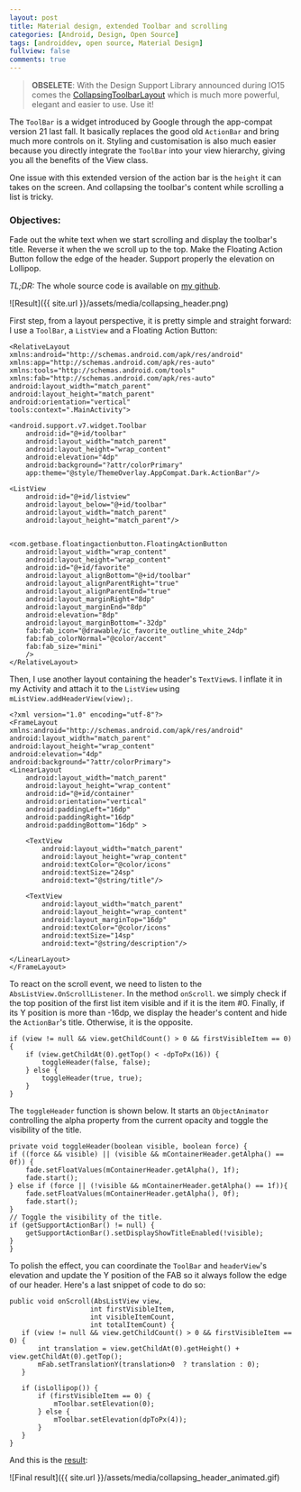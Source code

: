 ```yaml
---
layout: post
title: Material design, extended Toolbar and scrolling
categories: [Android, Design, Open Source]
tags: [androiddev, open source, Material Design]
fullview: false
comments: true
---
```


> **OBSELETE**: With the Design Support Library announced during IO15 comes the [CollapsingToolbarLayout](http://developer.android.com/reference/android/support/design/widget/CollapsingToolbarLayout.html) which is much more powerful, elegant and easier to use. Use it!

The `ToolBar` is a widget introduced by Google through the app-compat version 21 last fall. It basically replaces the good old `ActionBar` and bring much more controls on it. Styling and customisation is also much easier because you directly integrate the `ToolBar` into your view hierarchy, giving you all the benefits of the View class.

One issue with this extended version of the action bar is the `height` it can takes on the screen. And collapsing the toolbar's content while scrolling a list is tricky.

### Objectives:

Fade out the white text when we start scrolling and display the toolbar's title.
Reverse it when the we scroll up to the top.
Make the Floating Action Button follow the edge of the header.
Support properly the elevation on Lollipop.

*TL;DR:* The whole source code is available on [my github](https://github.com/lynfogeek/CollapsingHeader).

![Result]({{ site.url }}/assets/media/collapsing_header.png)

First step, from a layout perspective, it is pretty simple and straight forward: I use a `ToolBar`, a `ListView` and a Floating Action Button:

    <RelativeLayout xmlns:android="http://schemas.android.com/apk/res/android"
    xmlns:app="http://schemas.android.com/apk/res-auto"
    xmlns:tools="http://schemas.android.com/tools"
    xmlns:fab="http://schemas.android.com/apk/res-auto"
    android:layout_width="match_parent"
    android:layout_height="match_parent"
    android:orientation="vertical"
    tools:context=".MainActivity">

    <android.support.v7.widget.Toolbar
        android:id="@+id/toolbar"
        android:layout_width="match_parent"
        android:layout_height="wrap_content"
        android:elevation="4dp"
        android:background="?attr/colorPrimary"
        app:theme="@style/ThemeOverlay.AppCompat.Dark.ActionBar"/>

    <ListView
        android:id="@+id/listview"
        android:layout_below="@+id/toolbar"
        android:layout_width="match_parent"
        android:layout_height="match_parent"/>


    <com.getbase.floatingactionbutton.FloatingActionButton
        android:layout_width="wrap_content"
        android:layout_height="wrap_content"
        android:id="@+id/favorite"
        android:layout_alignBottom="@+id/toolbar"
        android:layout_alignParentRight="true"
        android:layout_alignParentEnd="true"
        android:layout_marginRight="8dp"
        android:layout_marginEnd="8dp"
        android:elevation="8dp"
        android:layout_marginBottom="-32dp"
        fab:fab_icon="@drawable/ic_favorite_outline_white_24dp"
        fab:fab_colorNormal="@color/accent"
        fab:fab_size="mini"
        />
    </RelativeLayout>

Then, I use another layout containing the header's `TextView`s. I inflate it in my Activity and attach it to the `ListView` using `mListView.addHeaderView(view);`.

    <?xml version="1.0" encoding="utf-8"?>
    <FrameLayout xmlns:android="http://schemas.android.com/apk/res/android"
    android:layout_width="match_parent"
    android:layout_height="wrap_content"
    android:elevation="4dp"
    android:background="?attr/colorPrimary">
    <LinearLayout
        android:layout_width="match_parent"
        android:layout_height="wrap_content"
        android:id="@+id/container"
        android:orientation="vertical"
        android:paddingLeft="16dp"
        android:paddingRight="16dp"
        android:paddingBottom="16dp" >

        <TextView
            android:layout_width="match_parent"
            android:layout_height="wrap_content"
            android:textColor="@color/icons"
            android:textSize="24sp"
            android:text="@string/title"/>

        <TextView
            android:layout_width="match_parent"
            android:layout_height="wrap_content"
            android:layout_marginTop="16dp"
            android:textColor="@color/icons"
            android:textSize="14sp"
            android:text="@string/description"/>

    </LinearLayout>
    </FrameLayout>

To react on the scroll event, we need to listen to the `AbsListView.OnScrollListener`. In the method `onScroll`. we simply check if the top position of the first list item visible and if it is the item #0. Finally, if its Y position is more than -16dp, we display the header's content and hide the `ActionBar`'s title. Otherwise, it is the opposite.

    if (view != null && view.getChildCount() > 0 && firstVisibleItem == 0) {
        if (view.getChildAt(0).getTop() < -dpToPx(16)) {
            toggleHeader(false, false);
        } else {
            toggleHeader(true, true);
        }
    }

The `toggleHeader` function is shown below. It starts an `ObjectAnimator` controlling the alpha property from the current opacity and toggle the visibility of the title.

    private void toggleHeader(boolean visible, boolean force) {
    if ((force && visible) || (visible && mContainerHeader.getAlpha() == 0f)) {
        fade.setFloatValues(mContainerHeader.getAlpha(), 1f);
        fade.start();
    } else if (force || (!visible && mContainerHeader.getAlpha() == 1f)){
        fade.setFloatValues(mContainerHeader.getAlpha(), 0f);
        fade.start();
    }
    // Toggle the visibility of the title.
    if (getSupportActionBar() != null) {
        getSupportActionBar().setDisplayShowTitleEnabled(!visible);
    }
    }

To polish the effect, you can coordinate the `ToolBar` and `headerView`'s elevation and update the Y position of the FAB so it always follow the edge of our header. Here's a last snippet of code to do so:

    public void onScroll(AbsListView view,
                        int firstVisibleItem,
                        int visibleItemCount,
                        int totalItemCount) {
       if (view != null && view.getChildCount() > 0 && firstVisibleItem == 0) {
           int translation = view.getChildAt(0).getHeight() + view.getChildAt(0).getTop();
           mFab.setTranslationY(translation>0  ? translation : 0);
       }

       if (isLollipop()) {
           if (firstVisibleItem == 0) {
               mToolbar.setElevation(0);
           } else {
               mToolbar.setElevation(dpToPx(4));
           }
       }
    }

And this is the [result](https://github.com/lynfogeek/CollapsingHeader):


![Final result]({{ site.url }}/assets/media/collapsing_header_animated.gif)
